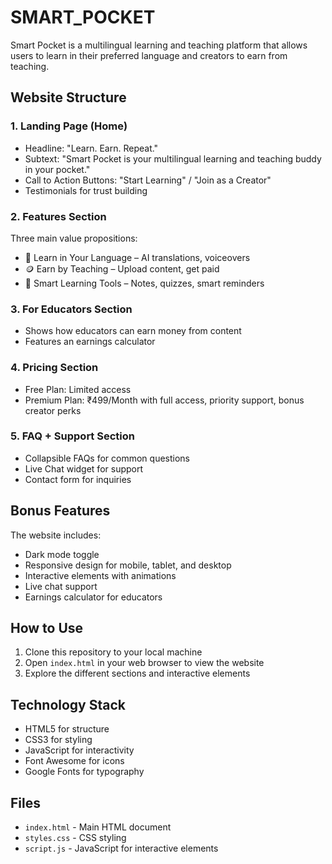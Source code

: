 # SMART_POCKET

Smart Pocket is a multilingual learning and teaching platform that allows users to learn in their preferred language and creators to earn from teaching.

## Website Structure

### 1. Landing Page (Home)
- Headline: "Learn. Earn. Repeat."
- Subtext: "Smart Pocket is your multilingual learning and teaching buddy in your pocket."
- Call to Action Buttons: "Start Learning" / "Join as a Creator"
- Testimonials for trust building

### 2. Features Section
Three main value propositions:
- 🧠 Learn in Your Language – AI translations, voiceovers
- 🪙 Earn by Teaching – Upload content, get paid
- 🚀 Smart Learning Tools – Notes, quizzes, smart reminders

### 3. For Educators Section
- Shows how educators can earn money from content
- Features an earnings calculator

### 4. Pricing Section
- Free Plan: Limited access
- Premium Plan: ₹499/Month with full access, priority support, bonus creator perks

### 5. FAQ + Support Section
- Collapsible FAQs for common questions
- Live Chat widget for support
- Contact form for inquiries

## Bonus Features

The website includes:
- Dark mode toggle
- Responsive design for mobile, tablet, and desktop
- Interactive elements with animations
- Live chat support
- Earnings calculator for educators

## How to Use

1. Clone this repository to your local machine
2. Open `index.html` in your web browser to view the website
3. Explore the different sections and interactive elements

## Technology Stack

- HTML5 for structure
- CSS3 for styling
- JavaScript for interactivity
- Font Awesome for icons
- Google Fonts for typography

## Files

- `index.html` - Main HTML document
- `styles.css` - CSS styling
- `script.js` - JavaScript for interactive elements
